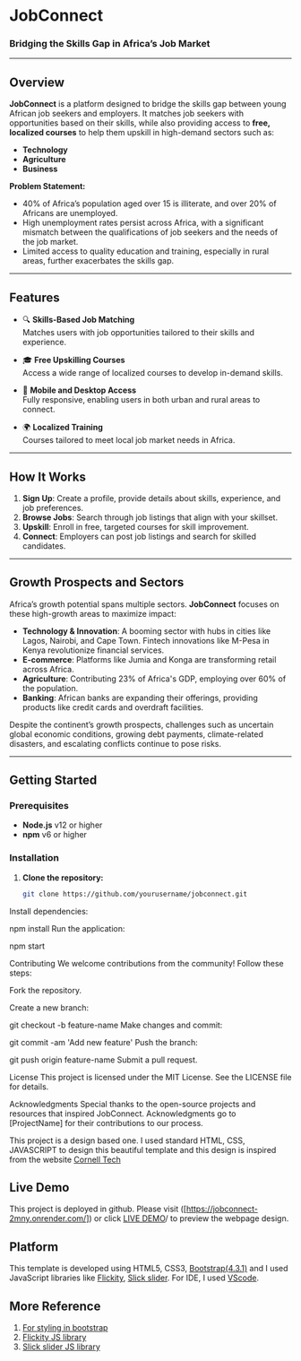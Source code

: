 # JobConnect

### Bridging the Skills Gap in Africa’s Job Market

---

## Overview

**JobConnect** is a platform designed to bridge the skills gap between young African job seekers and employers. It matches job seekers with opportunities based on their skills, while also providing access to **free, localized courses** to help them upskill in high-demand sectors such as:

- **Technology**
- **Agriculture**
- **Business**

**Problem Statement:**
- 40% of Africa’s population aged over 15 is illiterate, and over 20% of Africans are unemployed.
- High unemployment rates persist across Africa, with a significant mismatch between the qualifications of job seekers and the needs of the job market.
- Limited access to quality education and training, especially in rural areas, further exacerbates the skills gap.

---

## Features

- 🔍 **Skills-Based Job Matching**  
  Matches users with job opportunities tailored to their skills and experience.
  
- 🎓 **Free Upskilling Courses**  
  Access a wide range of localized courses to develop in-demand skills.

- 📱 **Mobile and Desktop Access**  
  Fully responsive, enabling users in both urban and rural areas to connect.

- 🌍 **Localized Training**  
  Courses tailored to meet local job market needs in Africa.

---

## How It Works

1. **Sign Up**: Create a profile, provide details about skills, experience, and job preferences.
2. **Browse Jobs**: Search through job listings that align with your skillset.
3. **Upskill**: Enroll in free, targeted courses for skill improvement.
4. **Connect**: Employers can post job listings and search for skilled candidates.

---

## Growth Prospects and Sectors

Africa’s growth potential spans multiple sectors. **JobConnect** focuses on these high-growth areas to maximize impact:

- **Technology & Innovation**: A booming sector with hubs in cities like Lagos, Nairobi, and Cape Town. Fintech innovations like M-Pesa in Kenya revolutionize financial services.
- **E-commerce**: Platforms like Jumia and Konga are transforming retail across Africa.
- **Agriculture**: Contributing 23% of Africa's GDP, employing over 60% of the population.
- **Banking**: African banks are expanding their offerings, providing products like credit cards and overdraft facilities.

Despite the continent’s growth prospects, challenges such as uncertain global economic conditions, growing debt payments, climate-related disasters, and escalating conflicts continue to pose risks.

---

## Getting Started

### Prerequisites

- **Node.js** v12 or higher
- **npm** v6 or higher

### Installation

1. **Clone the repository:**
   ```bash
   git clone https://github.com/yourusername/jobconnect.git

Install dependencies:


npm install
Run the application:


npm start

Contributing
We welcome contributions from the community! Follow these steps:

Fork the repository.

Create a new branch:


git checkout -b feature-name
Make changes and commit:


git commit -am 'Add new feature'
Push the branch:


git push origin feature-name
Submit a pull request.

License
This project is licensed under the MIT License. See the LICENSE file for details.

Acknowledgments
Special thanks to the open-source projects and resources that inspired JobConnect. Acknowledgments go to [ProjectName] for their contributions to our process.

This project is a design based one. I used standard HTML, CSS, JAVASCRIPT to design this beautiful template and this design is inspired from the website [Cornell Tech](https://tech.cornell.edu/)

## Live Demo
This project is deployed in github. Please visit ([https://jobconnect-2mny.onrender.com/]) or click [LIVE DEMO]([(https://jobconnect-2mny.onrender.com/)/)/ to preview the webpage design.
## Platform
This template is developed using HTML5, CSS3, [Bootstrap(4.3.1)](https://getbootstrap.com/docs/4.3/getting-started/introduction/) and I used JavaScript libraries like [Flickity](https://flickity.metafizzy.co/), [Slick slider](https://kenwheeler.github.io/slick/). For IDE, I used [VScode](https://code.visualstudio.com/).


## More Reference
1) [For styling in bootstrap](https://getbootstrap.com/docs/4.3/getting-started/introduction/)
2) [Flickity JS library](https://flickity.metafizzy.co/)
3) [Slick slider JS library](https://kenwheeler.github.io/slick/)

